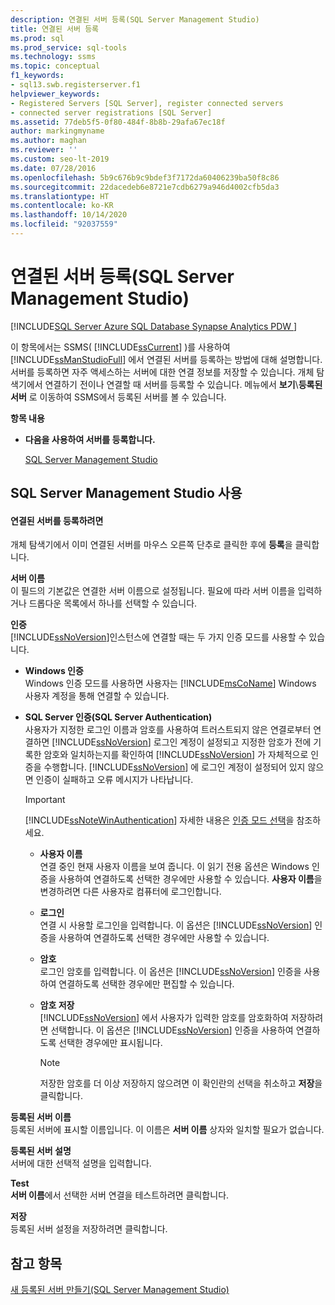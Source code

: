```yaml
---
description: 연결된 서버 등록(SQL Server Management Studio)
title: 연결된 서버 등록
ms.prod: sql
ms.prod_service: sql-tools
ms.technology: ssms
ms.topic: conceptual
f1_keywords:
- sql13.swb.registerserver.f1
helpviewer_keywords:
- Registered Servers [SQL Server], register connected servers
- connected server registrations [SQL Server]
ms.assetid: 77deb5f5-0f80-484f-8b8b-29afa67ec18f
author: markingmyname
ms.author: maghan
ms.reviewer: ''
ms.custom: seo-lt-2019
ms.date: 07/28/2016
ms.openlocfilehash: 5b9c676b9c9bdef3f7172da60406239ba50f8c86
ms.sourcegitcommit: 22dacedeb6e8721e7cdb6279a946d4002cfb5da3
ms.translationtype: HT
ms.contentlocale: ko-KR
ms.lasthandoff: 10/14/2020
ms.locfileid: "92037559"
---
```

# <a name="register-a-connected-server-sql-server-management-studio"></a>연결된 서버 등록(SQL Server Management Studio)

[!INCLUDE[SQL Server Azure SQL Database Synapse Analytics PDW ](../../includes/applies-to-version/sql-asdb-asdbmi-asa-pdw.md)]

이 항목에서는 SSMS( [!INCLUDE[ssCurrent](../../includes/sscurrent-md.md)] )를 사용하여 [!INCLUDE[ssManStudioFull](../../includes/ssmanstudiofull-md.md)] 에서 연결된 서버를 등록하는 방법에 대해 설명합니다. 서버를 등록하면 자주 액세스하는 서버에 대한 연결 정보를 저장할 수 있습니다. 개체 탐색기에서 연결하기 전이나 연결할 때 서버를 등록할 수 있습니다.  메뉴에서 **보기**\\**등록된 서버** 로 이동하여 SSMS에서 등록된 서버를 볼 수 있습니다.
  
 **항목 내용**  
  
-   **다음을 사용하여 서버를 등록합니다.**  
  
     [SQL Server Management Studio](#SSMSProcedure)  
  
##  <a name="using-sql-server-management-studio"></a><a name="SSMSProcedure"></a> SQL Server Management Studio 사용  
  
#### <a name="to-register-a-connected-server"></a>연결된 서버를 등록하려면  
  
개체 탐색기에서 이미 연결된 서버를 마우스 오른쪽 단추로 클릭한 후에 **등록**을 클릭합니다.
  
**서버 이름**  
이 필드의 기본값은 연결한 서버 이름으로 설정됩니다.  필요에 따라 서버 이름을 입력하거나 드롭다운 목록에서 하나를 선택할 수 있습니다.

**인증**  
[!INCLUDE[ssNoVersion](../../includes/ssnoversion-md.md)]인스턴스에 연결할 때는 두 가지 인증 모드를 사용할 수 있습니다. 

-    **Windows 인증**  
Windows 인증 모드를 사용하면 사용자는 [!INCLUDE[msCoName](../../includes/msconame-md.md)] Windows 사용자 계정을 통해 연결할 수 있습니다. 

-    **SQL Server 인증(SQL Server Authentication)**    
사용자가 지정한 로그인 이름과 암호를 사용하여 트러스트되지 않은 연결로부터 연결하면 [!INCLUDE[ssNoVersion](../../includes/ssnoversion-md.md)] 로그인 계정이 설정되고 지정한 암호가 전에 기록한 암호와 일치하는지를 확인하여 [!INCLUDE[ssNoVersion](../../includes/ssnoversion-md.md)] 가 자체적으로 인증을 수행합니다. [!INCLUDE[ssNoVersion](../../includes/ssnoversion-md.md)] 에 로그인 계정이 설정되어 있지 않으면 인증이 실패하고 오류 메시지가 나타납니다.

     > [!IMPORTANT]  
     > [!INCLUDE[ssNoteWinAuthentication](../../includes/ssnotewinauthentication-md.md)] 자세한 내용은 [인증 모드 선택](../../relational-databases/security/choose-an-authentication-mode.md)을 참조하세요.  

     -    **사용자 이름**  
연결 중인 현재 사용자 이름을 보여 줍니다. 이 읽기 전용 옵션은 Windows 인증을 사용하여 연결하도록 선택한 경우에만 사용할 수 있습니다. **사용자 이름**을 변경하려면 다른 사용자로 컴퓨터에 로그인합니다. 

     -    **로그인**  
연결 시 사용할 로그인을 입력합니다. 이 옵션은 [!INCLUDE[ssNoVersion](../../includes/ssnoversion-md.md)] 인증을 사용하여 연결하도록 선택한 경우에만 사용할 수 있습니다.  

     -    **암호**  
로그인 암호를 입력합니다. 이 옵션은 [!INCLUDE[ssNoVersion](../../includes/ssnoversion-md.md)] 인증을 사용하여 연결하도록 선택한 경우에만 편집할 수 있습니다. 

     -    **암호 저장**  
[!INCLUDE[ssNoVersion](../../includes/ssnoversion-md.md)] 에서 사용자가 입력한 암호를 암호화하여 저장하려면 선택합니다. 이 옵션은 [!INCLUDE[ssNoVersion](../../includes/ssnoversion-md.md)] 인증을 사용하여 연결하도록 선택한 경우에만 표시됩니다.  

          > [!NOTE]  
          > 저장한 암호를 더 이상 저장하지 않으려면 이 확인란의 선택을 취소하고 **저장**을 클릭합니다.  

**등록된 서버 이름**  
등록된 서버에 표시할 이름입니다. 이 이름은 **서버 이름** 상자와 일치할 필요가 없습니다.  
  
**등록된 서버 설명**  
서버에 대한 선택적 설명을 입력합니다.  
  
**Test**  
**서버 이름**에서 선택한 서버 연결을 테스트하려면 클릭합니다.  
  
**저장**  
등록된 서버 설정을 저장하려면 클릭합니다. 

## <a name="see-also"></a>참고 항목

[새 등록된 서버 만들기(SQL Server Management Studio)](./create-a-new-registered-server-sql-server-management-studio.md)